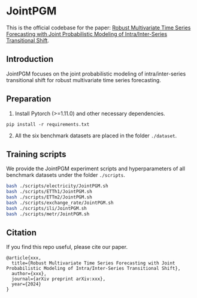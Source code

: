 # JointPGM

This is the official codebase for the paper: [Robust Multivariate Time Series Forecasting with Joint Probabilistic Modeling of Intra/Inter-Series Transitional Shift](https://arxiv.org/pdf/xxxx.pdf). 

## Introduction

JointPGM focuses on the joint probabilistic modeling of intra/inter-series transitional shift for robust multivariate time series forecasting. 

## Preparation

1. Install Pytorch (>=1.11.0) and other necessary dependencies.
```
pip install -r requirements.txt
```
2. All the six benchmark datasets are placed in the folder `./dataset`.

## Training scripts

We provide the JointPGM experiment scripts and hyperparameters of all benchmark datasets under the folder `./scripts`.

```bash
bash ./scripts/electricity/JointPGM.sh
bash ./scripts/ETTh1/JointPGM.sh
bash ./scripts/ETTm2/JointPGM.sh
bash ./scripts/exchange_rate/JointPGM.sh
bash ./scripts/ili/JointPGM.sh
bash ./scripts/metr/JointPGM.sh
```

## Citation

If you find this repo useful, please cite our paper. 

```
@article{xxx,
  title={Robust Multivariate Time Series Forecasting with Joint Probabilistic Modeling of Intra/Inter-Series Transitional Shift},
  author={xxx},
  journal={arXiv preprint arXiv:xxx},
  year={2024}
}
```